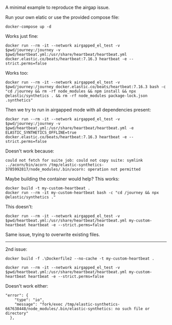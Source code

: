 A minimal example to reproduce the airgap issue.

Run your own elatic or use the provided compose file:

```
docker-compose up -d
```

Works just fine:

```
docker run --rm -it --network airgapped_el_test -v $pwd/journey:/journey -v $pwd/heartbeat.yml:/usr/share/heartbeat/heartbeat.yml docker.elastic.co/beats/heartbeat:7.16.3 heartbeat -e --strict.perms=false
```

Works too:

```
docker run --rm -it --network airgapped_el_test -v $pwd/journey:/journey docker.elastic.co/beats/heartbeat:7.16.3 bash -c "cd /journey && rm -rf node_modules && npm install && npx @elastic/synthetics . && rm -rf node_modules package-lock.json .synthetics"
```

Then we try to run in airgapped mode with all dependencies present:

```
docker run --rm -it --network airgapped_el_test -v $pwd/journey:/journey -v $pwd/heartbeat.yml:/usr/share/heartbeat/heartbeat.yml -e ELASTIC_SYNTHETICS_OFFLINE=true docker.elastic.co/beats/heartbeat:7.16.3 heartbeat -e --strict.perms=false
```

Doesn't work because:

```
could not fetch for suite job: could not copy suite: symlink ../acorn/bin/acorn /tmp/elastic-synthetics-3785992817/node_modules/.bin/acorn: operation not permitted
```

Maybe building the container would help? This works:

```
docker build -t my-custom-heartbeat .
docker run --rm -it my-custom-heartbeat bash -c "cd /journey && npx @elastic/synthetics ."
```

This doesn't:
```
docker run --rm -it --network airgapped_el_test -v $pwd/heartbeat.yml:/usr/share/heartbeat/heartbeat.yml my-custom-heartbeat heartbeat -e --strict.perms=false
```

Same issue, trying to overwrite existing files.

---

2nd issue:

```
docker build -f .\Dockerfile2 --no-cache -t my-custom-heartbeat .

docker run --rm -it --network airgapped_el_test -v $pwd/heartbeat.yml:/usr/share/heartbeat/heartbeat.yml my-custom-heartbeat heartbeat -e --strict.perms=false
```

Doesn't work either:

```
"error": {
    "type": "io",
    "message": "fork/exec /tmp/elastic-synthetics-667638448/node_modules/.bin/elastic-synthetics: no such file or directory"
  },
```

